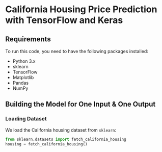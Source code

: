 # California Housing Price Prediction with TensorFlow and Keras

## Requirements

To run this code, you need to have the following packages installed:

- Python 3.x
- sklearn
- TensorFlow
- Matplotlib
- Pandas
- NumPy


## Building the Model for One Input & One Output

### Loading Dataset

We load the California housing dataset from `sklearn`:

```python
from sklearn.datasets import fetch_california_housing
housing = fetch_california_housing()

